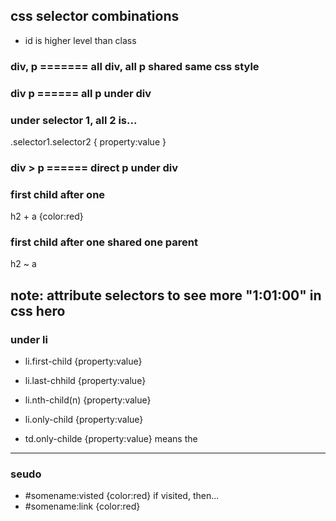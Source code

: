## css selector combinations
- id is higher level than class


### div, p   =======   all div, all p shared same css style


### div p     ======   all p under div


### under selector 1, all 2 is...
.selector1.selector2 {
    property:value
}

### div > p   ======   direct p under div

### first child after one
h2 + a {color:red}

### first child after one shared one parent
h2 ~ a


note: attribute selectors to see more "1:01:00" in css hero
------------------------------------------------
### under li
- li.first-child {property:value}
- li.last-chhild {property:value}
- li.nth-child(n) {property:value}

- li.only-child {property:value}
- td.only-childe {property:value}    means the
------------------------------------------------
### seudo
- #somename:visted {color:red}       if visited, then...
- #somename:link {color:red}
